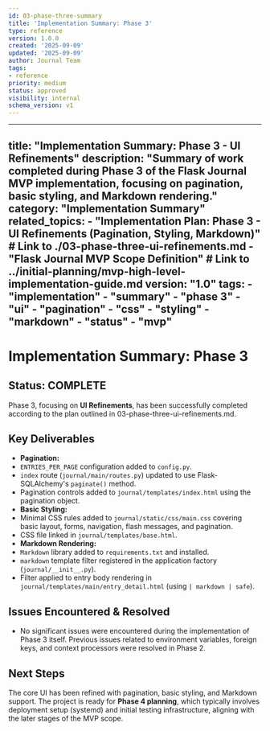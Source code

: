 ```yaml
---
id: 03-phase-three-summary
title: 'Implementation Summary: Phase 3'
type: reference
version: 1.0.0
created: '2025-09-09'
updated: '2025-09-09'
author: Journal Team
tags:
- reference
priority: medium
status: approved
visibility: internal
schema_version: v1
---
```


***

title: "Implementation Summary: Phase 3 - UI Refinements"
description: "Summary of work completed during Phase 3 of the Flask Journal MVP implementation, focusing on pagination, basic styling, and Markdown rendering."
category: "Implementation Summary"
related\_topics:
\- "Implementation Plan: Phase 3 - UI Refinements (Pagination, Styling, Markdown)" # Link to ./03-phase-three-ui-refinements.md
\- "Flask Journal MVP Scope Definition" # Link to ../initial-planning/mvp-high-level-implementation-guide.md
version: "1.0"
tags:
\- "implementation"
\- "summary"
\- "phase 3"
\- "ui"
\- "pagination"
\- "css"
\- "styling"
\- "markdown"
\- "status"
\- "mvp"
--------

# Implementation Summary: Phase 3

## Status: COMPLETE

Phase 3, focusing on **UI Refinements**, has been successfully completed according to the plan outlined in 03-phase-three-ui-refinements.md.

## Key Deliverables

- **Pagination:**
- `ENTRIES_PER_PAGE` configuration added to `config.py`.
- `index` route (`journal/main/routes.py`) updated to use Flask-SQLAlchemy's `paginate()` method.
- Pagination controls added to `journal/templates/index.html` using the pagination object.
- **Basic Styling:**
- Minimal CSS rules added to `journal/static/css/main.css` covering basic layout, forms, navigation, flash messages, and pagination.
- CSS file linked in `journal/templates/base.html`.
- **Markdown Rendering:**
- `Markdown` library added to `requirements.txt` and installed.
- `markdown` template filter registered in the application factory (`journal/__init__.py`).
- Filter applied to entry body rendering in `journal/templates/main/entry_detail.html` (using `| markdown | safe`).

## Issues Encountered & Resolved

- No significant issues were encountered during the implementation of Phase 3 itself. Previous issues related to environment variables, foreign keys, and context processors were resolved in Phase 2.

## Next Steps

The core UI has been refined with pagination, basic styling, and Markdown support. The project is ready for **Phase 4 planning**, which typically involves deployment setup (systemd) and initial testing infrastructure, aligning with the later stages of the MVP scope.
